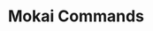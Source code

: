 ---
created: '2025-09-16T15:05:15.643470'
modified: '2025-09-17T15:35:59.460820'
ship_factor: 5
subtype: shortcuts
tags: []
title: Mokai Commands
type: general
version: 1
---